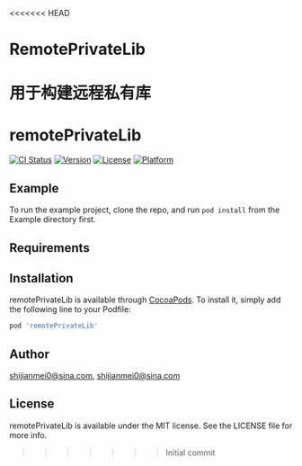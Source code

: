 <<<<<<< HEAD
# RemotePrivateLib
用于构建远程私有库
=======
# remotePrivateLib

[![CI Status](https://img.shields.io/travis/shijianmei0@sina.com/remotePrivateLib.svg?style=flat)](https://travis-ci.org/shijianmei0@sina.com/remotePrivateLib)
[![Version](https://img.shields.io/cocoapods/v/remotePrivateLib.svg?style=flat)](https://cocoapods.org/pods/remotePrivateLib)
[![License](https://img.shields.io/cocoapods/l/remotePrivateLib.svg?style=flat)](https://cocoapods.org/pods/remotePrivateLib)
[![Platform](https://img.shields.io/cocoapods/p/remotePrivateLib.svg?style=flat)](https://cocoapods.org/pods/remotePrivateLib)

## Example

To run the example project, clone the repo, and run `pod install` from the Example directory first.

## Requirements

## Installation

remotePrivateLib is available through [CocoaPods](https://cocoapods.org). To install
it, simply add the following line to your Podfile:

```ruby
pod 'remotePrivateLib'
```

## Author

shijianmei0@sina.com, shijianmei0@sina.com

## License

remotePrivateLib is available under the MIT license. See the LICENSE file for more info.
>>>>>>> Initial commit
